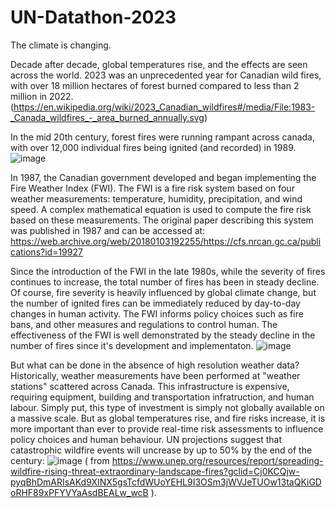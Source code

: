 # UN-Datathon-2023

The climate is changing.  

Decade after decade, global temperatures rise, and the effects are seen across the world.
2023 was an unprecedented year for Canadian wild fires, with over 18 million hectares of forest burned compared to less than 2 million in 2022.
(https://en.wikipedia.org/wiki/2023_Canadian_wildfires#/media/File:1983-_Canada_wildfires_-_area_burned_annually.svg)

In the mid 20th century, forest fires were running rampant across canada, with over 12,000 individual fires being ignited (and recorded) in 1989.
![image](https://github.com/liamhn/UN-Datathon-2023/assets/19610597/0712ae9d-841e-4e57-81da-beab5c07bb64)

In 1987, the Canadian government developed and began implementing the Fire Weather Index (FWI).
The FWI is a fire risk system based on four weather measurements: temperature, humidity, precipitation, and wind speed.
A complex mathematical equation is used to compute the fire risk based on these measurements.
The original paper describing this system was published in 1987 and can be accessed at: https://web.archive.org/web/20180103192255/https://cfs.nrcan.gc.ca/publications?id=19927

Since the introduction of the FWI in the late 1980s, while the severity of fires continues to increase, the total number of fires has been in steady decline.
Of course, fire severity is heavily influenced by global climate change, but the number of ignited fires can be immediately reduced by day-to-day changes in human activity. 
The FWI informs policy choices such as fire bans, and other measures and regulations to control human.
The effectiveness of the FWI is well demonstrated by the steady decline in the number of fires since it's development and implementaton.
![image](https://github.com/liamhn/UN-Datathon-2023/assets/19610597/5c046037-bd85-4206-9888-bf1ca7adca71)



But what can be done in the absence of high resolution weather data?
Historically, weather measurements have been performed at "weather stations" scattered across Canada.
This infrastructure is expensive, requiring equipment, building and transportation infratruction, and human labour.
Simply put, this type of investment is simply not globally available on a massive scale.
But as global temperatures rise, and fire risks increase, it is more important than ever to provide real-time risk assessments to influence policy choices and human behaviour.
UN projections suggest that catastrophic wildfire events will uncrease by up to 50% by the end of the century:
![image](https://github.com/liamhn/UN-Datathon-2023/assets/19610597/8b864dbd-dd88-4873-ad73-1b6e7d0621d1)
( from https://www.unep.org/resources/report/spreading-wildfire-rising-threat-extraordinary-landscape-fires?gclid=Cj0KCQjw-pyqBhDmARIsAKd9XINX5gsTcfdWUoYEHL9I3OSm3jWVJeTUOw13taQKiGDoRHF89xPFYVYaAsdBEALw_wcB ).

